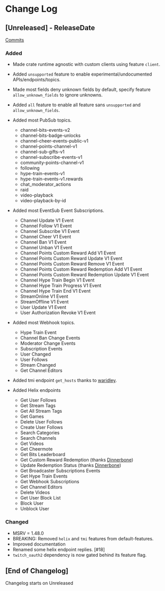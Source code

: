# Change Log

<!-- next-header -->

## [Unreleased] - ReleaseDate

[Commits](https://github.com/Emilgardis/twitch_api2/compare/v0.4.1...Unreleased)

### Added

* Made crate runtime agnostic with custom clients using feature `client`.
* Added `unsupported` feature to enable experimental/undocumented APIs/endpoints/topics.
* Made most fields deny unknown fields by default, specify feature `allow_unknown_fields` to ignore unknowns.
* Added `all` feature to enable all feature sans `unsupported` and `allow_unknown_fields`.
* Added most PubSub topics.
    - channel-bits-events-v2
    - channel-bits-badge-unlocks
    - channel-cheer-events-public-v1
    - channel-points-channel-v1
    - channel-sub-gifts-v1
    - channel-subscribe-events-v1
    - community-points-channel-v1
    - following
    - hype-train-events-v1
    - hype-train-events-v1.rewards
    - chat_moderator_actions
    - raid
    - video-playback
    - video-playback-by-id
* Added most EventSub Event Subscriptions.
    - Channel Update V1 Event
    - Channel Follow V1 Event
    - Channel Subscribe V1 Event
    - Channel Cheer V1 Event
    - Channel Ban V1 Event
    - Channel Unban V1 Event
    - Channel Points Custom Reward Add V1 Event
    - Channel Points Custom Reward Update V1 Event
    - Channel Points Custom Reward Remove V1 Event
    - Channel Points Custom Reward Redemption Add V1 Event
    - Channel Points Custom Reward Redemption Update V1 Event
    - Channel Hype Train Begin V1 Event
    - Channel Hype Train Progress V1 Event
    - Channel Hype Train End V1 Event
    - StreamOnline V1 Event
    - StreamOffline V1 Event
    - User Update V1 Event
    - User Authorization Revoke V1 Event
* Added most Webhook topics.
    - Hype Train Event
    - Channel Ban Change Events
    - Moderator Change Events
    - Subscription Events
    - User Changed
    - User Follows
    - Stream Changed
    - Get Channel Editors

* Added tmi endpoint `get_hosts` thanks to [waridley](https://github.com/Waridley).
* Added Helix endpoints
    - Get User Follows
    - Get Stream Tags
    - Get All Stream Tags
    - Get Games
    - Delete User Follows
    - Create User Follows
    - Search Categories
    - Search Channels
    - Get Videos
    - Get Cheermote
    - Get Bits Leaderboard
    - Get Custom Reward Redemption (thanks [Dinnerbone](https://github.com/Dinnerbone))
    - Update Redemption Status (thanks [Dinnerbone](https://github.com/Dinnerbone))
    - Get Broadcaster Subscriptions Events
    - Get Hype Train Events
    - Get Webhook Subscriptions
    - Get Channel Editors
    - Delete Videos
    - Get User Block List
    - Block User
    - Unblock User

### Changed

* MSRV = 1.48.0
* BREAKING: Removed `helix` and `tmi` features from default-features.
* Improved documentation
* Renamed some helix endpoint replies. [#18]
* `twitch_oauth2` dependency is now gated behind its feature flag.

## [End of Changelog] 

Changelog starts on Unreleased